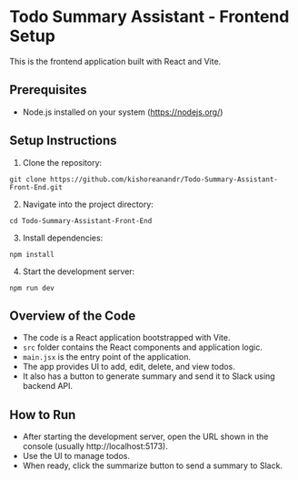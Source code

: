 # Todo Summary Assistant - Frontend Setup

This is the frontend application built with React and Vite.

## Prerequisites
- Node.js installed on your system (https://nodejs.org/)

## Setup Instructions

1. Clone the repository:
```
git clone https://github.com/kishoreanandr/Todo-Summary-Assistant-Front-End.git
```

2. Navigate into the project directory:
```
cd Todo-Summary-Assistant-Front-End
```

3. Install dependencies:
```
npm install
```

4. Start the development server:
```
npm run dev
```

## Overview of the Code

- The code is a React application bootstrapped with Vite.
- `src` folder contains the React components and application logic.
- `main.jsx` is the entry point of the application.
- The app provides UI to add, edit, delete, and view todos.
- It also has a button to generate summary and send it to Slack using backend API.

## How to Run

- After starting the development server, open the URL shown in the console (usually http://localhost:5173).
- Use the UI to manage todos.
- When ready, click the summarize button to send a summary to Slack.

